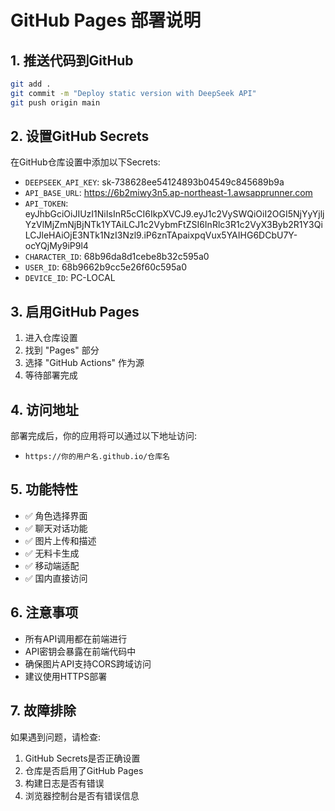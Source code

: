 
# GitHub Pages 部署说明

## 1. 推送代码到GitHub

```bash
git add .
git commit -m "Deploy static version with DeepSeek API"
git push origin main
```

## 2. 设置GitHub Secrets

在GitHub仓库设置中添加以下Secrets:

- `DEEPSEEK_API_KEY`: sk-738628ee54124893b04549c845689b9a
- `API_BASE_URL`: https://6b2miwy3n5.ap-northeast-1.awsapprunner.com
- `API_TOKEN`: eyJhbGciOiJIUzI1NiIsInR5cCI6IkpXVCJ9.eyJ1c2VySWQiOiI2OGI5NjYyYjljYzVlMjZmNjBjNTk1YTAiLCJ1c2VybmFtZSI6InRlc3R1c2VyX3Byb2R1Y3QiLCJleHAiOjE3NTk1NzI3Nzl9.iP6znTApaixpqVux5YAIHG6DCbU7Y-ocYQjMy9iP9l4
- `CHARACTER_ID`: 68b96da8d1cebe8b32c595a0
- `USER_ID`: 68b9662b9cc5e26f60c595a0
- `DEVICE_ID`: PC-LOCAL

## 3. 启用GitHub Pages

1. 进入仓库设置
2. 找到 "Pages" 部分
3. 选择 "GitHub Actions" 作为源
4. 等待部署完成

## 4. 访问地址

部署完成后，你的应用将可以通过以下地址访问:
- `https://你的用户名.github.io/仓库名`

## 5. 功能特性

- ✅ 角色选择界面
- ✅ 聊天对话功能
- ✅ 图片上传和描述
- ✅ 无料卡生成
- ✅ 移动端适配
- ✅ 国内直接访问

## 6. 注意事项

- 所有API调用都在前端进行
- API密钥会暴露在前端代码中
- 确保图片API支持CORS跨域访问
- 建议使用HTTPS部署

## 7. 故障排除

如果遇到问题，请检查:
1. GitHub Secrets是否正确设置
2. 仓库是否启用了GitHub Pages
3. 构建日志是否有错误
4. 浏览器控制台是否有错误信息
